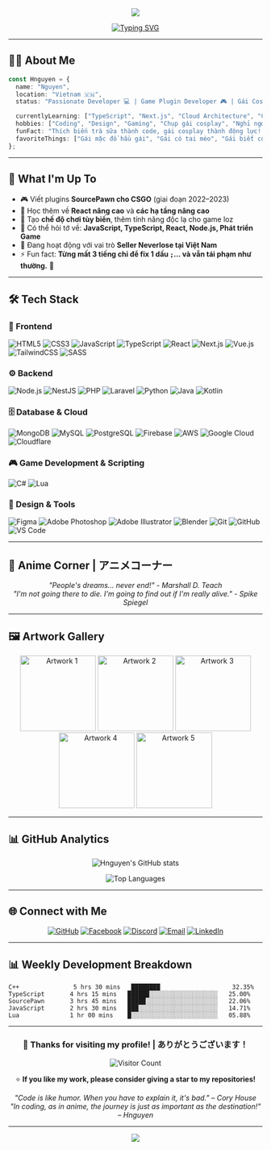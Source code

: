<div align="center">
  <img src="https://capsule-render.vercel.app/api?type=venom&height=150&color=gradient&text=你好%20Tớ%20là%20Hnguyen!&reversal=false&textBg=false&fontAlignY=49&animation=fadeIn&section=header&fontSize=30&fontColor=FFFFFF"/>
</div>

<div align="center">
  
[![Typing SVG](https://readme-typing-svg.herokuapp.com/?font=Patrick+Hand&duration=2000&pause=1500&color=FFC0CB&center=true&vCenter=true&random=true&width=435&lines=Code+kh%C3%B4ng+%C4%91%C6%B0%E1%BB%A3c+th%C3%AC+%C4%91%C3%B3+l%C3%A0+t%C3%ADnh+n%C4%83ng.;Code+%C4%91%C3%A3+ch%E1%BA%A1y+th%C3%AC+%C4%91%E1%BB%ABng+t%E1%BA%AFt+m%C3%A1y;L%E1%BB%97i+%E1%BB%9F+%C4%91%C3%A2u+Comment+%E1%BB%9F+%C4%91%E1%BA%A5y.;H%C3%A3y+commit+.env+l%C3%AAn+github+%3C3;T%C3%ADnh+n%C4%83ng+m%E1%BB%9Bi+th%C3%AC+1102012011+MBBANK;H%C3%A3y+%E1%BA%A9n+Output+Logs+khi+compile+%C4%91%E1%BB%83+tr%C3%A1nh+%C4%91au+m%E1%BA%AFt)](https://git.io/typing-svg)

</div>

---

## 🧑‍💻 About Me

```typescript
const Hnguyen = {
  name: "Nguyen",
  location: "Vietnam 🇻🇳",
  status: "Passionate Developer 💻 | Game Plugin Developer 🎮 | Gái Cosplay Enthusiast 💋",

  currentlyLearning: ["TypeScript", "Next.js", "Cloud Architecture", "C++"],
  hobbies: ["Coding", "Design", "Gaming", "Chụp gái cosplay", "Nghỉ ngơi sau những cú debug toang"],
  funFact: "Thích biến trà sữa thành code, gái cosplay thành động lực! ☕💻🔥",
  favoriteThings: ["Gái mặc đồ hầu gái", "Gái có tai mèo", "Gái biết code càng tốt 😉"],
};
```

---

## 🚀 What I'm Up To

- 🎮 Viết plugins **SourcePawn cho CSGO** (giai đoạn 2022–2023)
- 🌱 Học thêm về **React nâng cao** và **các hạ tầng nâng cao**
- 🎯 Tạo **chế độ chơi tùy biến**, thêm tính năng độc lạ cho game loz
- 💬 Có thể hỏi tớ về: **JavaScript, TypeScript, React, Node.js, Phát triển Game**
- 💸 Đang hoạt động với vai trò **Seller Neverlose tại Việt Nam**
- ⚡ Fun fact: **Từng mất 3 tiếng chỉ để fix 1 dấu `;`... và vẫn tái phạm như thường.** 🥲

---

## 🛠️ Tech Stack

### 🎨 Frontend
![HTML5](https://img.shields.io/badge/HTML5-E34F26?style=for-the-badge&logo=html5&logoColor=white)
![CSS3](https://img.shields.io/badge/CSS3-1572B6?style=for-the-badge&logo=css3&logoColor=white)
![JavaScript](https://img.shields.io/badge/JavaScript-F7DF1E?style=for-the-badge&logo=javascript&logoColor=black)
![TypeScript](https://img.shields.io/badge/TypeScript-007ACC?style=for-the-badge&logo=typescript&logoColor=white)
![React](https://img.shields.io/badge/React-20232A?style=for-the-badge&logo=react&logoColor=61DAFB)
![Next.js](https://img.shields.io/badge/Next.js-000000?style=for-the-badge&logo=next.js&logoColor=white)
![Vue.js](https://img.shields.io/badge/Vue.js-35495E?style=for-the-badge&logo=vue.js&logoColor=4FC08D)
![TailwindCSS](https://img.shields.io/badge/Tailwind_CSS-38B2AC?style=for-the-badge&logo=tailwind-css&logoColor=white)
![SASS](https://img.shields.io/badge/SASS-hotpink.svg?style=for-the-badge&logo=SASS&logoColor=white)

### ⚙️ Backend
![Node.js](https://img.shields.io/badge/Node.js-43853D?style=for-the-badge&logo=node.js&logoColor=white)
![NestJS](https://img.shields.io/badge/nestjs-%23E0234E.svg?style=for-the-badge&logo=nestjs&logoColor=white)
![PHP](https://img.shields.io/badge/PHP-777BB4?style=for-the-badge&logo=php&logoColor=white)
![Laravel](https://img.shields.io/badge/Laravel-FF2D20?style=for-the-badge&logo=laravel&logoColor=white)
![Python](https://img.shields.io/badge/Python-3776AB?style=for-the-badge&logo=python&logoColor=white)
![Java](https://img.shields.io/badge/Java-ED8B00?style=for-the-badge&logo=openjdk&logoColor=white)
![Kotlin](https://img.shields.io/badge/Kotlin-0095D5?style=for-the-badge&logo=kotlin&logoColor=white)

### 🗄️ Database & Cloud
![MongoDB](https://img.shields.io/badge/MongoDB-4EA94B?style=for-the-badge&logo=mongodb&logoColor=white)
![MySQL](https://img.shields.io/badge/MySQL-00000F?style=for-the-badge&logo=mysql&logoColor=white)
![PostgreSQL](https://img.shields.io/badge/PostgreSQL-316192?style=for-the-badge&logo=postgresql&logoColor=white)
![Firebase](https://img.shields.io/badge/Firebase-039BE5?style=for-the-badge&logo=Firebase&logoColor=white)
![AWS](https://img.shields.io/badge/Amazon_AWS-232F3E?style=for-the-badge&logo=amazon-aws&logoColor=white)
![Google Cloud](https://img.shields.io/badge/Google_Cloud-4285F4?style=for-the-badge&logo=google-cloud&logoColor=white)
![Cloudflare](https://img.shields.io/badge/Cloudflare-F38020?style=for-the-badge&logo=Cloudflare&logoColor=white)

### 🎮 Game Development & Scripting
![C#](https://img.shields.io/badge/C%23-239120?style=for-the-badge&logo=c-sharp&logoColor=white)
![Lua](https://img.shields.io/badge/Lua-2C2D72?style=for-the-badge&logo=lua&logoColor=white)

### 🎨 Design & Tools
![Figma](https://img.shields.io/badge/Figma-F24E1E?style=for-the-badge&logo=figma&logoColor=white)
![Adobe Photoshop](https://img.shields.io/badge/Adobe%20Photoshop-31A8FF?style=for-the-badge&logo=adobe%20photoshop&logoColor=white)
![Adobe Illustrator](https://img.shields.io/badge/Adobe%20Illustrator-FF9A00?style=for-the-badge&logo=adobe%20illustrator&logoColor=white)
![Blender](https://img.shields.io/badge/blender-%23F5792A.svg?style=for-the-badge&logo=blender&logoColor=white)
![Git](https://img.shields.io/badge/Git-F05032?style=for-the-badge&logo=git&logoColor=white)
![GitHub](https://img.shields.io/badge/GitHub-100000?style=for-the-badge&logo=github&logoColor=white)
![VS Code](https://img.shields.io/badge/Visual_Studio_Code-0078D4?style=for-the-badge&logo=visual%20studio%20code&logoColor=white)

---


## 🌸 Anime Corner | アニメコーナー

<div align="center">
  
*"People's dreams... never end!" - Marshall D. Teach*  
*"I'm not going there to die. I'm going to find out if I'm really alive." - Spike Spiegel*

</div>

---

## 🖼️ Artwork Gallery

<div align="center">
  
<img src="https://images.steamusercontent.com/ugc/2431467623665070985/CD26C6A9BD1DEBBC0DDFC0F39061C906189B2E61/" width="150" alt="Artwork 1"/>
<img src="https://images.steamusercontent.com/ugc/2431467623665072532/CC2A34F48D243B91B43A2F3FB2B529BAA3BFE722/" width="150" alt="Artwork 2"/>
<img src="https://images.steamusercontent.com/ugc/2431467623665074374/60AA1235D1D73B4AB697325353EA1139A2A9A089/" width="150" alt="Artwork 3"/>
<img src="https://images.steamusercontent.com/ugc/2431467623665075746/91321B6B5BD8C3BD2484E8E800227E252460F9DB/" width="150" alt="Artwork 4"/>
<img src="https://images.steamusercontent.com/ugc/2431467623665076840/8D6F1BB9975676E1DD0B28CC13674F7D012009E6/" width="150" alt="Artwork 5"/>

</div>

---

## 📊 GitHub Analytics

<div align="center">
  
![Hnguyen's GitHub stats](https://github-readme-stats.vercel.app/api?username=zhw1nq&show_icons=true&theme=radical&hide_border=true&bg_color=0D1117&icon_color=00D4AA&title_color=00D4AA&text_color=FFFFFF)

![Top Languages](https://github-readme-stats.vercel.app/api/top-langs/?username=zhw1nq&layout=compact&theme=radical&hide_border=true&bg_color=0D1117&title_color=00D4AA&text_color=FFFFFF)

</div>

---

## 🌐 Connect with Me

<div align="center">
  
[![GitHub](https://img.shields.io/badge/GitHub-100000?style=for-the-badge&logo=github&logoColor=white)](https://github.com/lenguyen111)
[![Facebook](https://img.shields.io/badge/Facebook-1877F2?style=for-the-badge&logo=facebook&logoColor=white)](https://facebook.com/lenguyenuwu)
[![Discord](https://img.shields.io/badge/Discord-7289DA?style=for-the-badge&logo=discord&logoColor=white)](https://discord.gg/pzyc)
[![Email](https://img.shields.io/badge/Email-D14836?style=for-the-badge&logo=gmail&logoColor=white)](mailto:hnguyen@hnguyen.works)
[![LinkedIn](https://img.shields.io/badge/LinkedIn-0077B5?style=for-the-badge&logo=linkedin&logoColor=white)](https://linkedin.com/in/lenguyenuwu)

</div>

---

## 📊 Weekly Development Breakdown

<!--START_SECTION:waka-->
```text
C++               5 hrs 30 mins   ████████                    32.35%
TypeScript       4 hrs 15 mins   ██████░░░░░░░░░░░░░░░░░░░   25.00%
SourcePawn       3 hrs 45 mins   █████░░░░░░░░░░░░░░░░░░░░   22.06%
JavaScript       2 hrs 30 mins   ███░░░░░░░░░░░░░░░░░░░░░░   14.71%
Lua              1 hr 00 mins    █░░░░░░░░░░░░░░░░░░░░░░░░   05.88%
```
<!--END_SECTION:waka-->

---

<div align="center">
  
### 💖 Thanks for visiting my profile! | ありがとうございます！

![Visitor Count](https://komarev.com/ghpvc/?username=lenguyen111&color=00D4AA&style=for-the-badge&label=VISITORS)

⭐️ **If you like my work, please consider giving a star to my repositories!**

*"Code is like humor. When you have to explain it, it's bad." – Cory House*  
*"In coding, as in anime, the journey is just as important as the destination!" – Hnguyen*

</div>

---

<div align="center">
  <img src="https://capsule-render.vercel.app/api?type=waving&color=gradient&customColorList=6,11,20&height=100&section=footer&text=Happy%20Coding!%20🌸&fontAlignY=65&fontSize=24&fontColor=FFFFFF&animation=twinkling"/>
</div>
